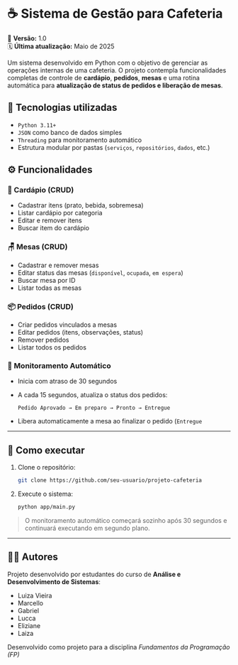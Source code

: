 # ☕ Sistema de Gestão para Cafeteria

📌 **Versão:** 1.0  
🗓️ **Última atualização:** Maio de 2025  

Um sistema desenvolvido em Python com o objetivo de gerenciar as operações internas de uma cafeteria. O projeto contempla funcionalidades completas de controle de **cardápio**, **pedidos**, **mesas** e uma rotina automática para **atualização de status de pedidos e liberação de mesas**.

## 🧱 Tecnologias utilizadas

- `Python 3.11+`
- `JSON` como banco de dados simples
- `Threading` para monitoramento automático
- Estrutura modular por pastas (`serviços`, `repositórios`, `dados`, etc.)

## ⚙️ Funcionalidades

### 🧾 Cardápio (CRUD)

- Cadastrar itens (prato, bebida, sobremesa)
- Listar cardápio por categoria
- Editar e remover itens
- Buscar item do cardápio

### 🪑 Mesas (CRUD)

- Cadastrar e remover mesas
- Editar status das mesas (`disponível`, `ocupada`, `em espera`)
- Buscar mesa por ID
- Listar todas as mesas

### 📦 Pedidos (CRUD)

- Criar pedidos vinculados a mesas
- Editar pedidos (itens, observações, status)
- Remover pedidos
- Listar todos os pedidos
  

### 🔄 Monitoramento Automático

- Inicia com atraso de 30 segundos
- A cada 15 segundos, atualiza o status dos pedidos:
    
    ```
    Pedido Aprovado → Em preparo → Pronto → Entregue
    ```
    
- Libera automaticamente a mesa ao finalizar o pedido (`Entregue`

---

## 🚀 Como executar

1. Clone o repositório:
    
    ```bash
    git clone https://github.com/seu-usuario/projeto-cafeteria
    ```
    
2. Execute o sistema:
    
    ```bash
    python app/main.py
    ```
    

> O monitoramento automático começará sozinho após 30 segundos e continuará executando em segundo plano.
> 

---

## 👨‍💻 Autores

Projeto desenvolvido por estudantes do curso de **Análise e Desenvolvimento de Sistemas**:

- Luiza Vieira
- Marcello
- Gabriel
- Lucca
- Eliziane
- Laiza

Desenvolvido como projeto para a disciplina *Fundamentos da Programação (FP)*
